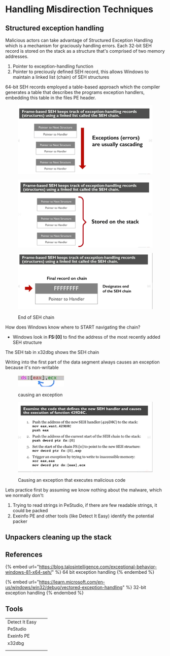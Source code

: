 # Handling Misdirection Techniques

## Structured exception handling

Malicious actors can take advantage of Structured Exception Handling which is a mechanism for  graciously handling errors. Each 32-bit SEH record is stored on the stack as a structure that's comprised of two memory addresses.&#x20;

1. Pointer to exception-handling function
2. Pointer to preciously defined SEH record, this allows Windows to maintain a linked list (chain) of SEH structures

64-bit SEH records employed a table-based approach which the compiler generates a table that describes the programs exception handlers, embedding this table in the files PE header.

<figure><img src="../../.gitbook/assets/image (8).png" alt=""><figcaption></figcaption></figure>

<figure><img src="../../.gitbook/assets/image (1) (1) (1).png" alt=""><figcaption></figcaption></figure>

<figure><img src="../../.gitbook/assets/image (2) (1) (1).png" alt=""><figcaption><p>End of SEH chain</p></figcaption></figure>

How does Windows know where to START navigating the chain?

* Windows look in **FS:\[0]** to find the address of the most recently added SEH structure

The SEH tab in x32dbg shows the SEH chain

Writing into the first part of the data segment always causes an exception because it's non-writable

<figure><img src="../../.gitbook/assets/image (3) (1) (1).png" alt=""><figcaption><p>causing an exception</p></figcaption></figure>

<figure><img src="../../.gitbook/assets/image (5) (1) (1).png" alt=""><figcaption><p>Causing an exception that executes malicious code</p></figcaption></figure>

Lets practice first by assuming we know nothing about the malware, which we normally don't:

1. Trying to read strings in PeStudio, if there are few readable strings, it could be packed
2. Exeinfo PE and other tools (like Detect It Easy) identify the potential packer

## Unpackers cleaning up the stack



## References

{% embed url="https://blog.talosintelligence.com/exceptional-behavior-windows-81-x64-seh/" %}
64 bit exception handling
{% endembed %}

{% embed url="https://learn.microsoft.com/en-us/windows/win32/debug/vectored-exception-handling" %}
32-bit exception handling
{% endembed %}

## Tools

|                |   |   |
| -------------- | - | - |
| Detect It Easy |   |   |
| PeStudio       |   |   |
| Exeinfo PE     |   |   |
| x32dbg         |   |   |
|                |   |   |
|                |   |   |
